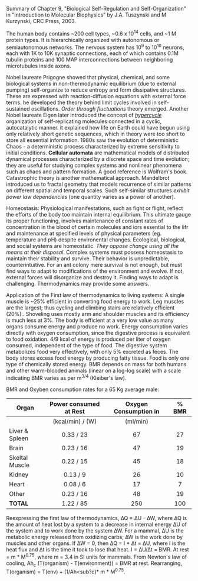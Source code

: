 Summary of Chapter 9, "Biological Self-Regulation and Self-Organization" in "Introduction to Molecular Biophysics" by J.A. Tuszynski and M Kurzynski, CRC Press, 2003. 

The human body contains ~200 cell types, ~0.6 x 10<sup>14</sup> cells, and ~1 M protein types. It is hierarchically organized with autonomous or semiautonomous networks. The nervous system has 10<sup>9</sup> to 10<sup>10</sup> neurons, each with 1K to 10K synaptic connections, each of which contains 0.1M tubulin proteins and 100 MAP interconnections between neighboring microtubules inside axons. 

Nobel laureate Prigogne showed that physical, chemical, and some biological systems in non-thermodynamic equilibrium (due to external pumping) self-organize to reduce entropy and form dissipative structures. These are expressed with reaction-diffusion equations with external force terms. he developed the theory behind limit cycles involved in self-sustained oscillations. *Order through fluctuations* theory emerged. Another Nobel laureate Eigen later introduced the concept of *[hypercycle]( https://en.wikipedia.org/wiki/Hypercycle_(chemistry))* organization of self-replicating molecules connected in a cyclic, autocatalytic manner. it explained how life on Earth could have begun using only relatively short genetic sequences, which in theory were too short to store all essential information. 1980s saw the evolution of deterministic Chaos - a deterministic process characterized by extreme sensitivity to initial conditions. **Cellular automata** are mathematical models of distributed dynamical processes characterized by a discrete space and time evolution; they are useful for studying complex systems and nonlinear phenomena such as chaos and pattern formation. A good reference is Wolfram's book. Catastrophic theory is another mathematical approach. Mandelbrot introduced us to fractal geometry that models recurrence of similar patterns on different spatial and temporal scales. Such self-similar structures *exhibit power law dependencies* (one quantity varies as a power of another). 

Homeostasis: Physiological manifestations, such as fight or flight, reflect the efforts of the body too maintain internal equilibrium. This ultimate gauge its proper functioning, involves maintenance of constant rates of concentration in the blood of certain molecules and iors essential to the lifr and maintenance at specified levels of physical parameters (eg. temperature and pH) despite environental changes. Ecological, biological, and social systems are homeostatic. *They oppose change using all the means at their disposal*. Complex systems must possess homeostasis to maintain their stability and survive. Their behavior is unpredictable, counterintuitive. For an ant colony mere survival is not enough, but must find ways to adapt to modifications of the environment and evolve. If not, external forces will disorganize and destroy it. Finding ways to adapt is challenging. Thermodynamics may provide some answers.

Application of the First law of thermodynamics to living systems: A single muscle is ~25% efficient in converting food energy to work. Leg muscles are the largest; thus cycling and climbing stairs are relatively efficient (20%).. Shoveling uses mostly arm and shoulder muscles and its efficiency is much less at 3%. The body is efficient at a very low value as many organs consume energy and produce no work. Energy consumption varies directly with oxygen consumption, since the digestive process is equivalent to food oxidation. 4/9 kcal of energy is produced per liter of oxygen consumed, independent of the type of food. The digestive system metabolizes food very effectively, with only 5% excreted as feces. The body stores excess food energy by producing fatty tissue. Food is only one type of chemically stored energy. BMR depends on mass for both humans and other warm-blooded animals (linear on a log-log scale) with a scale indicating BMR varies as per m<sup>3/4</sup> (Kleiber's law). 

BMR and Oxyben consumption rates for a 65 Kg average male: 

|  Organ        | Power consumed at Rest     |     Oxygen Consumption in    |     % BMR   |
|-------------  |:--------------------------:|:----------------------------:|:-----------:|
|               |  (kcal/min)  /    (W)      |       (ml/min)               |             |
|Liver & Spleen |    0.33      /     23      |          67                  |      27     |
|Brain          |    0.23      /     16      |          47                  |      19     |
|Skeltal Muscle |    0.22      /     15      |          45                  |      18     |
|Kidney         |    0.13      /      9      |          26                  |      10     |
|Heart          |    0.08      /      6      |          17                  |       7     |
|Other          |    0.23      /     16      |          48                  |      19     |
|**TOTAL**      |    1.22      /     85      |          250                 |      100    |

Reexpressing the first law of thermodynamics,  ∆Q = ∆U - ∆W, where ∆Q is the amount of heat lost by a system to a decrease in internal energy ∆U of the system and to work done by the system ∆W. For a mammal, ∆U is the metabolic energy released from oxidizing carbs; ∆W is the work done by muscles and other organs. If ∆W = 0, then ∆Q = I * ∆t = ∆U, where I is the heat flux and ∆t is the time it took to lose that heat. I = ∆U/∆t = BMR. At rest = m * M<sup>0.75</sup>, where m = 3.4 in SI units for mammals. From Newton's law of cooling, 
Ah<sub>c</sub> (T(organism) - T(environment)) = BMR at rest. Rearranging, T(organism) = T(env) + (1/Ah<sub?c</sub>)* m * M<sup>0.75</sup>.
